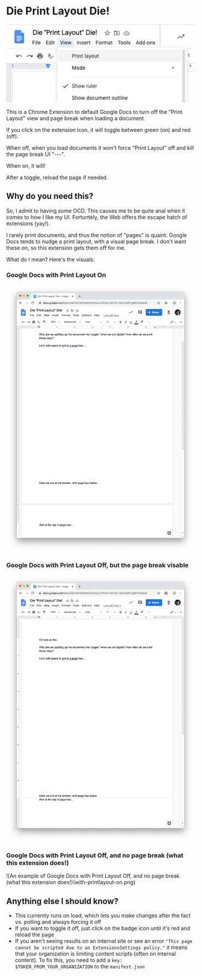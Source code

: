 # Die Print Layout Die!

![An example of Google Docs with the menu open](docs-example.png)

This is a Chrome Extension to default Google Docs to turn off the "Print Layout" view and page break when loading a document.

If you click on the extension icon, it will toggle between green (on) and red (off).

When off, when you load documents it won't force "Print Layout" off and kill the page break UI "---".

When on, it will!

After a toggle, reload the page if needed.

## Why do you need this?

So, I admit to having some OCD. This causes me to be quite anal when it comes to how I like my UI. Fortuntely, the Web offers the escape hatch of extensions (yay!).

I rarely print documents, and thus the notion of "pages" is quaint. Google Docs tends to nudge a print layout, with a visual page break. I don't want these on, so this extension gets them off for me.

What do I mean? Here's the visuals:

### Google Docs with Print Layout On

![An example of Google Docs with Print Layout On](with-printlayout-on.png)

### Google Docs with Print Layout Off, but the page break visable

![An example of Google Docs with Print Layout Off, but the page break visable](with-printlayout-off-pagebreak-on.png)

### Google Docs with Print Layout Off, and no page break (what this extension does!)

![An example of Google Docs with Print Layout Off, and no page break (what this extension does!)(with-printlayout-on.png)

## Anything else I should know?

- This currently runs on load, which lets you make changes after the fact vs. polling and always forcing it off
- If you want to toggle it off, just click on the badge icon until it's red and reload the page
- If you aren't seeing results on an internal site or see an error `"This page cannot be scripted due to an ExtensionsSettings policy."` it means that your organization is limiting content scripts (often on internal content). To fix this, you need to add a `key: $TOKEN_FROM_YOUR_ORGANIZATION` to the `manifest.json`
